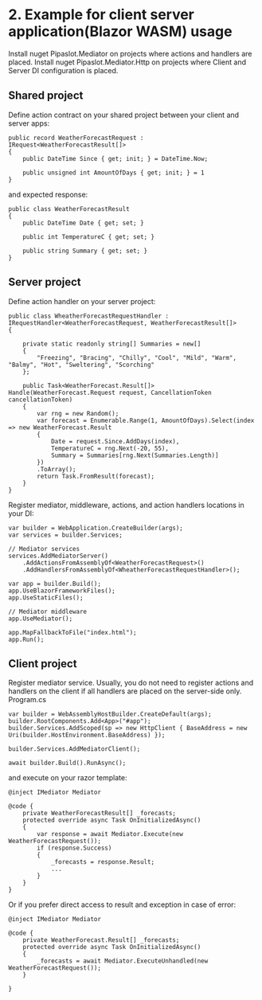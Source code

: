 # 2. Example for client server application(Blazor WASM) usage

Install nuget Pipaslot.Mediator on projects where actions and handlers are placed.
Install nuget Pipaslot.Mediator.Http on projects where Client and Server DI configuration is placed.

## Shared project
Define action contract on your shared project between your client and server apps:
```
public record WeatherForecastRequest : IRequest<WeatherForecastResult[]>
{
    public DateTime Since { get; init; } = DateTime.Now;

    public unsigned int AmountOfDays { get; init; } = 1
}
```
and expected response:
```
public class WeatherForecastResult
{
    public DateTime Date { get; set; }

    public int TemperatureC { get; set; }

    public string Summary { get; set; }
}
```

## Server project
Define action handler on your server project:
```
public class WheatherForecastRequestHandler : IRequestHandler<WeatherForecastRequest, WeatherForecastResult[]>
{

    private static readonly string[] Summaries = new[]
    {
        "Freezing", "Bracing", "Chilly", "Cool", "Mild", "Warm", "Balmy", "Hot", "Sweltering", "Scorching"
    };

    public Task<WeatherForecast.Result[]> Handle(WeatherForecast.Request request, CancellationToken cancellationToken)
    {
        var rng = new Random();
        var forecast = Enumerable.Range(1, AmountOfDays).Select(index => new WeatherForecast.Result
        {
            Date = request.Since.AddDays(index),
            TemperatureC = rng.Next(-20, 55),
            Summary = Summaries[rng.Next(Summaries.Length)]
        })
        .ToArray();
        return Task.FromResult(forecast);
    }
}
```
Register mediator, middleware, actions, and action handlers locations in your DI:
```
var builder = WebApplication.CreateBuilder(args);
var services = builder.Services;

// Mediator services
services.AddMediatorServer()
    .AddActionsFromAssemblyOf<WeatherForecastRequest>()
    .AddHandlersFromAssemblyOf<WheatherForecastRequestHandler>();

var app = builder.Build();
app.UseBlazorFrameworkFiles();
app.UseStaticFiles();

// Mediator middleware
app.UseMediator();

app.MapFallbackToFile("index.html");
app.Run();
```

## Client project
Register mediator service. Usually, you do not need to register actions and handlers on the client if all handlers are placed on the server-side only.
Program.cs
```
var builder = WebAssemblyHostBuilder.CreateDefault(args);
builder.RootComponents.Add<App>("#app");
builder.Services.AddScoped(sp => new HttpClient { BaseAddress = new Uri(builder.HostEnvironment.BaseAddress) });

builder.Services.AddMediatorClient();

await builder.Build().RunAsync();
```

and execute on your razor template:
```
@inject IMediator Mediator

@code {
    private WeatherForecastResult[] _forecasts;
    protected override async Task OnInitializedAsync()
    {
        var response = await Mediator.Execute(new WeatherForecastRequest());
        if (response.Success)
        {
            _forecasts = response.Result;
            ...
        }
    }
}
```

Or if you prefer direct access to result and exception in case of error:
```
@inject IMediator Mediator

@code {
    private WeatherForecast.Result[] _forecasts;
    protected override async Task OnInitializedAsync()
    {
        _forecasts = await Mediator.ExecuteUnhandled(new WeatherForecastRequest());
    }

}
```